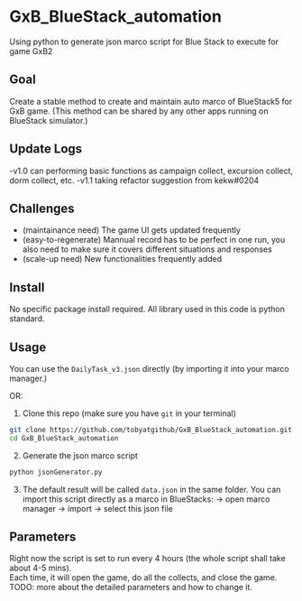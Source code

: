 # GxB_BlueStack_automation

Using python to generate json marco script for Blue Stack to execute for game GxB2

## Goal

Create a stable method to create and maintain auto marco of BlueStack5 for GxB game. (This method can be shared by any other apps running on BlueStack simulator.)

## Update Logs

-v1.0 can performing basic functions as campaign collect, excursion collect, dorm collect, etc.
-v1.1 taking refactor suggestion from kekw#0204

## Challenges

- (maintainance need) The game UI gets updated frequently
- (easy-to-regenerate) Mannual record has to be perfect in one run, you also need to make sure it covers different situations and responses
- (scale-up need) New functionalities frequently added

## Install

No specific package install required. All library used in this code is python standard.

## Usage

You can use the `DailyTask_v3.json` directly (by importing it into your marco manager.)

OR:

1. Clone this repo (make sure you have `git` in your terminal)

```bash
git clone https://github.com/tobyatgithub/GxB_BlueStack_automation.git
cd GxB_BlueStack_automation
```

2. Generate the json marco script

```bash
python jsonGenerator.py
```

3. The default result will be called `data.json` in the same folder. You can import this script directly as a marco in BlueStacks:
   -> open marco manager -> import -> select this json file

## Parameters

Right now the script is set to run every 4 hours (the whole script shall take about 4-5 mins).  
Each time, it will open the game, do all the collects, and close the game.  
TODO: more about the detailed parameters and how to change it.
